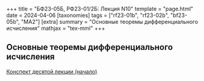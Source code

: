 +++
title = "БФ23-05Б, РФ23-01/2Б: Лекция N10"
template = "page.html"
date = 2024-04-06
[taxonomies]
tags = ["rf23-01b", "rf23-02b", "bf23-05b", "MA2"]
[extra]
summary = "Основные теоремы дифференциального исчисления"
mathjax = "tex-mml"
+++

<!-- more -->

## Основные теоремы дифференциального исчисления

[Конспект десятой лекции (начало)](/MA2_Lecture_10_partial.pdf)